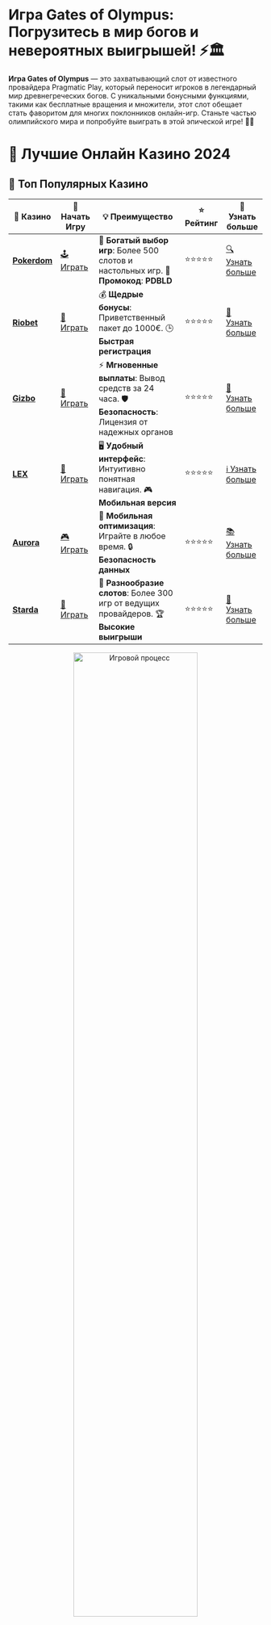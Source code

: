 # **Игра Gates of Olympus**: Погрузитесь в мир богов и невероятных выигрышей! ⚡🏛️

**Игра Gates of Olympus** — это захватывающий слот от известного провайдера Pragmatic Play, который переносит игроков в легендарный мир древнегреческих богов. С уникальными бонусными функциями, такими как бесплатные вращения и множители, этот слот обещает стать фаворитом для многих поклонников онлайн-игр. Станьте частью олимпийского мира и попробуйте выиграть в этой эпической игре! 🎰🎉

# 🎰 Лучшие Онлайн Казино 2024

## 🌟 Топ Популярных Казино

| 🎲 **Казино** | 🔗 **Начать Игру** | 💡 **Преимущество** | ⭐ **Рейтинг** | 🔗 **Узнать больше** |
|--------------|---------------------|---------------------|----------------|----------------------|
| [**Pokerdom**](https://brandplay.link/4k77v2yx) | [🕹️ Играть](https://brandplay.link/4k77v2yx) | 🎉 **Богатый выбор игр**: Более 500 слотов и настольных игр. 🎁 **Промокод**: **PDBLD** | ⭐⭐⭐⭐⭐ | [🔍 Узнать больше](https://brandplay.link/4k77v2yx) |
| [**Riobet**](https://brandplay.link/7xBLTPyj) | [🎰 Играть](https://brandplay.link/7xBLTPyj) | 💰 **Щедрые бонусы**: Приветственный пакет до 1000€. 🕒 **Быстрая регистрация** | ⭐⭐⭐⭐⭐ | [📖 Узнать больше](https://brandplay.link/7xBLTPyj) |
| [**Gizbo**](https://brandplay.link/bprXw4YV) | [🎲 Играть](https://brandplay.link/bprXw4YV) | ⚡ **Мгновенные выплаты**: Вывод средств за 24 часа. 🛡️ **Безопасность**: Лицензия от надежных органов | ⭐⭐⭐⭐⭐ | [📝 Узнать больше](https://brandplay.link/bprXw4YV) |
| [**LEX**](https://brandplay.link/zW4hdDFV) | [🤑 Играть](https://brandplay.link/zW4hdDFV) | 🖥️ **Удобный интерфейс**: Интуитивно понятная навигация. 🎮 **Мобильная версия** | ⭐⭐⭐⭐⭐ | [ℹ️ Узнать больше](https://brandplay.link/zW4hdDFV) |
| [**Aurora**](https://10trafic-stat2.com/click/668546556bcc6313411604bd/6766/13032/subaccount) | [🎮 Играть](https://10trafic-stat2.com/click/668546556bcc6313411604bd/6766/13032/subaccount) | 📱 **Мобильная оптимизация**: Играйте в любое время. 🔒 **Безопасность данных** | ⭐⭐⭐⭐⭐ | [📚 Узнать больше](https://10trafic-stat2.com/click/668546556bcc6313411604bd/6766/13032/subaccount) |
| [**Starda**](https://brandplay.link/fB7xwRFL) | [🎯 Играть](https://brandplay.link/fB7xwRFL) | 🎰 **Разнообразие слотов**: Более 300 игр от ведущих провайдеров. 🏆 **Высокие выигрыши** | ⭐⭐⭐⭐⭐ | [🔎 Узнать больше](https://brandplay.link/fB7xwRFL) |

<div align="center">
    <img src="https://i.pinimg.com/originals/87/9e/b9/879eb9354dd0699582408b68f2e253b2.gif" alt="Игровой процесс" width="70%">
</div>

## 💎 Лучшие Бонусы и Акции

| 🎲 **Казино** | 🔗 **Начать Игру** | 💡 **Преимущество** | ⭐ **Рейтинг** | 🔗 **Узнать больше** |
|--------------|---------------------|---------------------|----------------|----------------------|
| [**Kometa**](https://brandplay.link/8ZymQJV8) | [🎰 Играть](https://brandplay.link/8ZymQJV8) | 🎁 **Эксклюзивные бонусы**: Регулярные акции и промо. 🔄 **Программы лояльности** | ⭐⭐⭐⭐☆ | [🔍 Узнать больше](https://brandplay.link/8ZymQJV8) |
| [**R7**](https://brandplay.link/bMd3Yjsw) | [🕹️ Играть](https://brandplay.link/bMd3Yjsw) | 🕒 **Круглосуточная поддержка**: Всегда на связи. 💸 **Высокие лимиты** | ⭐⭐⭐⭐☆ | [📖 Узнать больше](https://brandplay.link/bMd3Yjsw) |
| [**7K**](https://brandplay.link/BvQyFShp) | [🎲 Играть](https://brandplay.link/BvQyFShp) | 🌟 **Эксклюзивные бонусы**: Только для VIP игроков. 🎉 **Сезонные акции** | ⭐⭐⭐⭐☆ | [📝 Узнать больше](https://brandplay.link/BvQyFShp) |
| [**Kent**](https://brandplay.link/Fv2WP3js) | [🤑 Играть](https://brandplay.link/Fv2WP3js) | 📈 **Высокий RTP**: Более 98%. 💼 **Профессиональная поддержка** | ⭐⭐⭐⭐☆ | [ℹ️ Узнать больше](https://brandplay.link/Fv2WP3js) |
| [**1Xslots**](https://brandplay.link/hSB1khtr) | [🎮 Играть](https://brandplay.link/hSB1khtr) | 🎉 **Множество акций**: Еженедельные бонусы и турниры. 🛡️ **Безопасность** | ⭐⭐⭐⭐☆ | [📚 Узнать больше](https://brandplay.link/hSB1khtr) |
| [**Gama**](https://brandplay.link/j6NMKsDz) | [🎯 Играть](https://brandplay.link/j6NMKsDz) | 🔍 **Интуитивный интерфейс**: Легкость использования. 🏅 **Престижные турниры** | ⭐⭐⭐⭐☆ | [🔎 Узнать больше](https://brandplay.link/j6NMKsDz) |

<div align="center">
    <img src="https://i.pinimg.com/originals/87/9e/b9/879eb9354dd0699582408b68f2e253b2.gif" alt="Игровой процесс" width="70%">
</div>

## 🚀 Быстрые Выигрыши и Поддержка

| 🎲 **Казино** | 🔗 **Начать Игру** | 💡 **Преимущество** | ⭐ **Рейтинг** | 🔗 **Узнать больше** |
|--------------|---------------------|---------------------|----------------|----------------------|
| [**Onion**](https://brandplay.link/zBGRVpQ9) | [🎰 Играть](https://brandplay.link/zBGRVpQ9) | 🤑 **Низкие ставки**: Идеально для начинающих. 🔄 **Быстрые выводы** | ⭐⭐⭐⭐☆ | [🔍 Узнать больше](https://brandplay.link/zBGRVpQ9) |
| [**Чемпион**](https://temon-gter.cfd/go/lRq?p80412p304504pcc44t17455) | [🕹️ Играть](https://temon-gter.cfd/go/lRq?p80412p304504pcc44t17455) | 🏅 **Лояльная программа**: Награды за активность. 🎁 **Ежемесячные бонусы** | ⭐⭐⭐⭐☆ | [📖 Узнать больше](https://temon-gter.cfd/go/lRq?p80412p304504pcc44t17455) |
| [**Vavada**](https://vavadapartner.pro/?promo=ea5c9275-6854-4505-94fc-95ab18221945-linkb2) | [🎲 Играть](https://vavadapartner.pro/?promo=ea5c9275-6854-4505-94fc-95ab18221945-linkb2) | 🚀 **Быстрая регистрация**: Начните играть мгновенно. 🔐 **Безопасные транзакции** | ⭐⭐⭐⭐☆ | [📝 Узнать больше](https://vavadapartner.pro/?promo=ea5c9275-6854-4505-94fc-95ab18221945-linkb2) |
| [**Friends**](https://gofriends.kim/linkb2) | [🤑 Играть](https://gofriends.kim/linkb2) | 🤝 **Социальные игры**: Играйте с друзьями. 🌐 **Мультиплатформенность** | ⭐⭐⭐⭐☆ | [ℹ️ Узнать больше](https://gofriends.kim/linkb2) |
| [**1WIN**](https://brandplay.link/smXVpBbG) | [🎮 Играть](https://brandplay.link/smXVpBbG) | 🏆 **Спортивные ставки**: Широкий выбор видов спорта. 💵 **Высокие коэффициенты** | ⭐⭐⭐⭐☆ | [📚 Узнать больше](https://brandplay.link/smXVpBbG) |
| [**Drip**](https://drp-ircp01.com/c07e6a3db) | [🎯 Играть](https://drp-ircp01.com/c07e6a3db) | 🌐 **Инновационные игры**: Новейшие игровые технологии. 🛡️ **Высокая безопасность** | ⭐⭐⭐⭐☆ | [🔎 Узнать больше](https://drp-ircp01.com/c07e6a3db) |
| [**JoyCasino**](https://rpc30.call2me.pro/?/ru/registration?apkpop=0&partner=p24970p3291217pc98f) | [🎰 Играть](https://rpc30.call2me.pro/?/ru/registration?apkpop=0&partner=p24970p3291217pc98f) | 🎁 **Приятные бонусы**: Ежедневные акции и подарки. 🕹️ **Разнообразие игр** | ⭐⭐⭐⭐☆ | [🔍 Узнать больше](https://rpc30.call2me.pro/?/ru/registration?apkpop=0&partner=p24970p3291217pc98f) |

<div align="center">
    <img src="https://i.pinimg.com/originals/87/9e/b9/879eb9354dd0699582408b68f2e253b2.gif" alt="Игровой процесс" width="70%">
</div>
---

✨ **Выбирайте лучшее казино для себя и наслаждайтесь игрой! Удачи!** ✨
![Игра Gates of Olympus](https://i.pinimg.com/originals/a9/29/6e/a9296ea1cf6a7c20a985e593451f0323.png)

**Игра Gates of Olympus** — это шанс пройти через величественные ворота Олимпа и встретиться с самыми могущественными богами. Выигрыши в этой игре могут быть действительно огромными благодаря уникальным механикам и бонусам.

### Преимущества игры в **Gates of Olympus** 🏆

1. **Легендарная тематика Древней Греции**  
   В игре вы найдете удивительные символы, такие как Зевс, Гера, Афина и другие боги Олимпа. Графика и анимации игры прекрасно передают атмосферу древнегреческой мифологии, создавая неповторимую атмосферу.

2. **Бонусы и множители**  
   **Gates of Olympus** предлагает игрокам невероятные бонусы и множители, которые могут значительно увеличить ваши выигрыши. Эти множители могут достигать 500x, что позволяет выиграть огромные суммы.

3. **Механика "Падение символов" (Tumble)**  
   Эта механика позволяет вам получать новые выигрышные комбинации после каждого вращения, что увеличивает шанс на дополнительные выигрыши и бонусы.

4. **Высокий RTP**  
   Игра обладает высоким процентом возврата игроку (RTP), что делает ее привлекательной для тех, кто хочет увеличить свои шансы на успешную игру и большие выигрыши.

### Как играть в **Gates of Olympus**?

1. **Выберите онлайн-казино**  
   Для начала выберите платформу, которая предлагает слот **Gates of Olympus**. Этот слот доступен на многих популярных казино-платформах.

2. **Регистрация и пополнение баланса**  
   Зарегистрируйтесь в выбранном казино, пополните свой счет и получите бонусы для начала игры. Это может быть бонус на первый депозит или бесплатные вращения.

3. **Запустите игру и наслаждайтесь процессом**  
   После пополнения баланса выберите **Gates of Olympus** и начинайте вращать барабаны. Каждый спин может привести к значительным выигрыша, особенно если активируются бонусные функции.

4. **Активируйте бонусы и множители**  
   Следите за символами бога Зевса и другими специальными знаками, которые могут активировать бонусные раунды и множители, значительно увеличив ваши шансы на выигрыш.

### Особенности **Gates of Olympus** 🎁

1. **Множители до 500x**  
   В **Gates of Olympus** вы можете активировать множители, которые увеличат ваши выигрыши в несколько раз. Множители могут достигать 500x, что дает отличную возможность для получения крупных выплат.

2. **Бесплатные вращения (Free Spins)**  
   Бонусный раунд с бесплатными вращениями активируется при выпадении трех или более символов Scatter. В этом режиме ваши выигрыши увеличиваются благодаря дополнительным множителям.

3. **Механика "Падение символов" (Tumble)**  
   Каждый выигрыш вызывает падение символов, что может привести к новым выигрышным комбинациям и еще большему количеству выигрышей.

4. **Дикий символ (Wild)**  
   Символ Wild помогает составлять выигрышные комбинации, заменяя другие символы на барабанах. Это увеличивает шанс на получение выгодных сочетаний.

### Почему стоит выбрать **Gates of Olympus**?

- **Захватывающая атмосфера**: Погружение в мир древнегреческих мифов с богами и легендарными героями делает игру невероятно увлекательной.
- **Щедрые бонусы и множители**: Множители до 500x и бесплатные вращения с дополнительными бонусами дают шанс на крупные выигрыши.
- **Уникальная механика "Падение символов"**: Этот режим позволяет вам создавать новые выигрышные комбинации после каждого спина, увеличивая шансы на победу.

### Где найти **Gates of Olympus**?

**Gates of Olympus** доступен на множестве платформ онлайн-казино. Выбирайте надежные казино с хорошими отзывами и наслаждайтесь игрой в этот эпический слот.

### Заключение

**Игра Gates of Olympus** — это уникальный слот с потрясающими бонусами, множителями и механикой "Падение символов", который перенесет вас в мир древнегреческих богов и легенд. ⚡🏛️

Испытайте свою удачу в **Gates of Olympus** и получите шанс на огромные выигрыши уже сегодня! 🎰🎉
